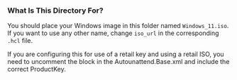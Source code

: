 ### What Is This Directory For?

You should place your Windows image in this folder named `Windows_11.iso`.  
If you want to use any other name, change `iso_url` in the corresponding `.hcl` file.

If you are configuring this for use of a retail key and using a retail ISO, you need to uncomment the <ProductKey> block in the Autounattend.Base.xml and include the correct ProductKey. 
